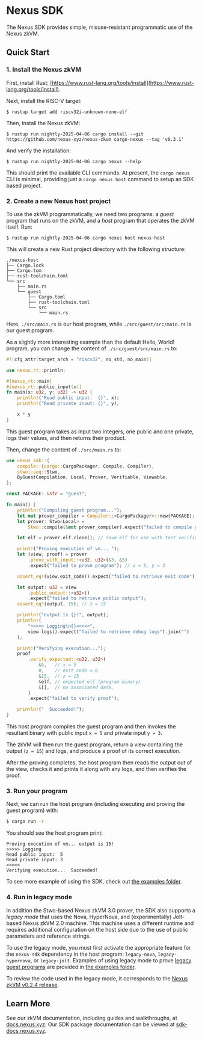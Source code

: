 # Nexus SDK

The Nexus SDK provides simple, misuse-resistant programmatic use of the Nexus zkVM.

## Quick Start

### 1. Install the Nexus zkVM

First, install Rust: [https://www.rust-lang.org/tools/install](https://www.rust-lang.org/tools/install).

Next, install the RISC-V target:

```shell
$ rustup target add riscv32i-unknown-none-elf
```

Then, install the Nexus zkVM:

```shell
$ rustup run nightly-2025-04-06 cargo install --git https://github.com/nexus-xyz/nexus-zkvm cargo-nexus --tag 'v0.3.1'
```

And verify the installation:

```shell
$ rustup run nightly-2025-04-06 cargo nexus --help
```

This should print the available CLI commands. At present, the `cargo nexus` CLI is minimal, providing just a `cargo nexus host` command to setup an SDK based project.

### 2. Create a new Nexus host project

To use the zkVM programmatically, we need two programs: a _guest_ program that runs on the zkVM, and a _host_ program that operates the zkVM itself. Run:

```shell
$ rustup run nightly-2025-04-06 cargo nexus host nexus-host
```

This will create a new Rust project directory with the following structure:

```shell
./nexus-host
├── Cargo.lock
├── Cargo.tom
├── rust-toolchain.toml
└── src
    ├── main.rs
    └── guest
        ├── Cargo.toml
        ├── rust-toolchain.toml
        └── src
            └── main.rs
```

Here, `./src/main.rs` is our host program, while `./src/guest/src/main.rs` is our guest program.

As a slightly more interesting example than the default Hello, World! program, you can change the content of `./src/guest/src/main.rs` to:

```rust
#![cfg_attr(target_arch = "riscv32", no_std, no_main)]

use nexus_rt::println;

#[nexus_rt::main]
#[nexus_rt::public_input(x)]
fn main(x: u32, y: u32) -> u32 {
    println!("Read public input:  {}", x);
    println!("Read private input: {}", y);

    x * y
}
```

This guest program takes as input two integers, one public and one private, logs their values, and then returns their product.

Then, change the content of `./src/main.rs` to:

```rust
use nexus_sdk::{
    compile::{cargo::CargoPackager, Compile, Compiler},
    stwo::seq::Stwo,
    ByGuestCompilation, Local, Prover, Verifiable, Viewable,
};

const PACKAGE: &str = "guest";

fn main() {
    println!("Compiling guest program...");
    let mut prover_compiler = Compiler::<CargoPackager>::new(PACKAGE);
    let prover: Stwo<Local> =
        Stwo::compile(&mut prover_compiler).expect("failed to compile guest program");

    let elf = prover.elf.clone(); // save elf for use with test verification

    print!("Proving execution of vm... ");
    let (view, proof) = prover
        .prove_with_input::<u32, u32>(&3, &5)
        .expect("failed to prove program"); // x = 5, y = 3

    assert_eq!(view.exit_code().expect("failed to retrieve exit code"), 0);

    let output: u32 = view
        .public_output::<u32>()
        .expect("failed to retrieve public output");
    assert_eq!(output, 15); // z = 15

    println!("output is {}!", output);
    println!(
        ">>>>> Logging\n{}<<<<<",
        view.logs().expect("failed to retrieve debug logs").join("")
    );

    print!("Verifying execution...");
    proof
        .verify_expected::<u32, u32>(
            &5,   // x = 5
            0,    // exit code = 0
            &15,  // z = 15
            &elf, // expected elf (program binary)
            &[],  // no associated data,
        )
        .expect("failed to verify proof");

    println!("  Succeeded!");
}
```

This host program compiles the guest program and then invokes the resultant binary with public input `x = 5` and private input `y = 3`.

The zkVM will then run the guest program, return a view containing the output (`z = 15`) and logs, and produce a proof of its correct execution.

After the proving completes, the host program then reads the output out of the view, checks it and prints it along with any logs, and then verifies the proof.

### 3. Run your program

Next, we can run the host program (including executing and proving the guest program) with:

```bash
$ cargo run -r
```

You should see the host program print:

```
Proving execution of vm... output is 15!
>>>>> Logging
Read public input:  5
Read private input: 3
<<<<<
Verifying execution...  Succeeded!
```

To see more example of using the SDK, check out [the examples folder](./examples/).

### 4. Run in legacy mode

In addition the Stwo-based Nexus zkVM 3.0 prover, the SDK also supports a _legacy mode_ that uses the Nova, HyperNova, and (experimentally) Jolt-based Nexus zkVM 2.0 machine. This machine uses a different runtime and requires additional configuration on the host side due to the use of public parameters and reference strings.

To use the legacy mode, you must first activate the appropriate feature for the `nexus-sdk` dependency in the host program: `legacy-nova`, `legacy-hypernova`, or `legacy-jolt`. Examples of using legacy mode to prove [legacy guest programs](../examples/legacy) are provided in [the examples folder](./examples/).

To review the code used in the legacy mode, it corresponds to the [Nexus zkVM v0.2.4 release](https://github.com/nexus-xyz/nexus-zkvm/tree/releases/0.2.4).

## Learn More

See our zkVM documentation, including guides and walkthroughs, at [docs.nexus.xyz](https://docs.nexus.xyz/zkvm/index). Our SDK package documentation can be viewed at [sdk-docs.nexus.xyz](https://sdk-docs.nexus.xyz/doc/nexus_sdk/index.html).
